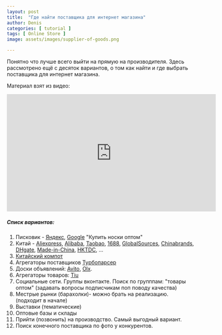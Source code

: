 ```yaml
---
layout: post
title:  "Где найти поставщика для интернет магазина"
author: Denis
categories: [ tutorial ]
tags: [ Online Store ]
image: assets/images/supplier-of-goods.png 

---
```


Понятно что лучше всего выйти на прямую на производителя.  Здесь рассмотрено ещё с десяток вариантов, о том как найти и где выбрать поставщика для интернет магазина. 


Материал взят из видео: 

<div class="video">
<iframe width="560" height="315" src="https://www.youtube.com/embed/S9yWiCD6RUc" frameborder="0" allow="accelerometer; autoplay; encrypted-media; gyroscope; picture-in-picture" allowfullscreen></iframe>
</div>

##### Списк вариантов:

1. Писковик - [Яндекс]( https://yandex.ua/ ), [Google]( https://www.google.com/ ) "Купить носки оптом"
2. Китай - [Aliexpress]( https://Aliexpress.com/ ), [Alibaba]( https://Alibaba.com/ ), [Taobao]( https://Taobao.com/ ), [1688]( https://1688.com/ ), [GlobalSources]( https://GlobalSources.com/ ), [Chinabrands]( https://Chinabrands.com/ ), [DHgate]( https://DHgate.com/ ), [Made-in-China]( https://www.made-in-china.com/ ), [HKTDC]( https://www.hktdc.com/ ), ...
3. [Китайский компот]( https://sinocom.ru/ )
4. Агрегаторы поставщиков [Турбопарсер]( https://turboparser.ru/ )
5. Доски объявлений: [Avito](https://www.avito.ru/), [Olx]( https://www.olx.ua/ ).
6. Агрегаторы товаров: [Tiu](https://tiu.ru/)
7. Социальные сети. Группы вконтакте. Поиск по групппам: "товары оптом" (задавать вопросы подписчикам поп поводу качества)
8. Местрые рынки (барахолки)- можно брать на реализацию. (подходит в начале)
9. Выставки (тематические) 
10. Оптовые базы и склады
11. Прийти (позвонить) на производство. <span class="color-green">Самый выгодный вариант.</span> 
12. <span class="color-green">Поиск конечного поставщика по фото</span> у конкурентов.
